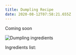 ```yaml
---
title: Dumpling Recipe
date: 2020-08-12T07:58:21.655Z
---
```

Coming soon

![Dumpling ingredients](/uploads/dumpling-ingredients-photo.jpg#blog-image)

Ingredients list:

